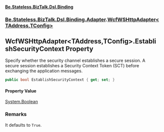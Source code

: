 #### [Be.Stateless.BizTalk.Dsl.Binding](README.md 'README')
### [Be.Stateless.BizTalk.Dsl.Binding.Adapter](Be.Stateless.BizTalk.Dsl.Binding.Adapter.md 'Be.Stateless.BizTalk.Dsl.Binding.Adapter').[WcfWSHttpAdapter&lt;TAddress,TConfig&gt;](WcfWSHttpAdapter_TAddress,TConfig_.md 'Be.Stateless.BizTalk.Dsl.Binding.Adapter.WcfWSHttpAdapter<TAddress,TConfig>')

## WcfWSHttpAdapter<TAddress,TConfig>.EstablishSecurityContext Property

Specify whether the security channel establishes a secure session. A secure session establishes a Security Context
Token (SCT) before exchanging the application messages.

```csharp
public bool EstablishSecurityContext { get; set; }
```

#### Property Value
[System.Boolean](https://docs.microsoft.com/en-us/dotnet/api/System.Boolean 'System.Boolean')

### Remarks
It defaults to `True`.